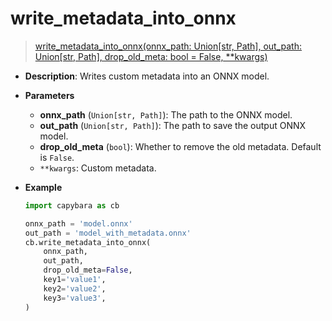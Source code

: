 # write_metadata_into_onnx

> [write_metadata_into_onnx(onnx_path: Union[str, Path], out_path: Union[str, Path], drop_old_meta: bool = False, \*\*kwargs)](https://github.com/DocsaidLab/Capybara/blob/975d62fba4f76db59e715c220f7a2af5ad8d050e/capybara/onnxengine/metadata.py#L20)

- **Description**: Writes custom metadata into an ONNX model.

- **Parameters**

  - **onnx_path** (`Union[str, Path]`): The path to the ONNX model.
  - **out_path** (`Union[str, Path]`): The path to save the output ONNX model.
  - **drop_old_meta** (`bool`): Whether to remove the old metadata. Default is `False`.
  - `**kwargs`: Custom metadata.

- **Example**

  ```python
  import capybara as cb

  onnx_path = 'model.onnx'
  out_path = 'model_with_metadata.onnx'
  cb.write_metadata_into_onnx(
      onnx_path,
      out_path,
      drop_old_meta=False,
      key1='value1',
      key2='value2',
      key3='value3',
  )
  ```
